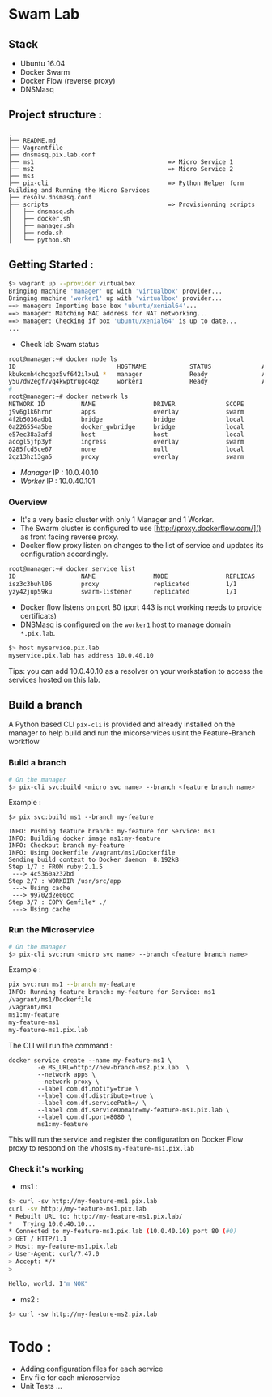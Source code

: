 # Swam Lab

## Stack 
- Ubuntu 16.04
- Docker Swarm
- Docker Flow (reverse proxy)
- DNSMasq

## Project structure :

```
.
├── README.md
├── Vagrantfile
├── dnsmasq.pix.lab.conf
├── ms1                                     => Micro Service 1
├── ms2                                     => Micro Service 2
├── ms3
├── pix-cli                                 => Python Helper form Building and Running the Micro Services
├── resolv.dnsmasq.conf
├── scripts                                 => Provisionning scripts
│   ├── dnsmasq.sh
│   ├── docker.sh
│   ├── manager.sh
│   ├── node.sh
│   └── python.sh
```

## Getting Started :

```bash
$> vagrant up --provider virtualbox
Bringing machine 'manager' up with 'virtualbox' provider...
Bringing machine 'worker1' up with 'virtualbox' provider...
==> manager: Importing base box 'ubuntu/xenial64'...
==> manager: Matching MAC address for NAT networking...
==> manager: Checking if box 'ubuntu/xenial64' is up to date...
...
```

- Check lab Swam status

```bash
root@manager:~# docker node ls
ID                            HOSTNAME            STATUS              AVAILABILITY        MANAGER STATUS
kbukcmh4chcqpz5vf642ilxu1 *   manager             Ready               Active              Leader
y5u7dw2egf7vq4kwptrugc4qz     worker1             Ready               Active
#
root@manager:~# docker network ls
NETWORK ID          NAME                DRIVER              SCOPE
j9v6g1k6hrnr        apps                overlay             swarm
4f2b5036adb1        bridge              bridge              local
0a226554a5be        docker_gwbridge     bridge              local
e57ec38a3afd        host                host                local
accgl5jfp3yf        ingress             overlay             swarm
6285fcd5ce67        none                null                local
2qz13hz13ga5        proxy               overlay             swarm
```

- *Manager* IP : 10.0.40.10
- *Worker* IP : 10.0.40.101

  
### Overview 
- It's a very basic cluster with only 1 Manager and 1 Worker.
- The Swarm cluster is configured to use [http://proxy.dockerflow.com/]() as front facing reverse proxy. 
- Docker flow proxy listen on changes to the list of service and updates its configuration accordingly.

```bash
root@manager:~# docker service list
ID                  NAME                MODE                REPLICAS            IMAGE                                       PORTS
isz3c3buhl06        proxy               replicated          1/1                 vfarcic/docker-flow-proxy:latest            *:80->80/tcp,*:443->443/tcp
yzy42jup59ku        swarm-listener      replicated          1/1                 vfarcic/docker-flow-swarm-listener:latest
```

- Docker flow listens on port 80 (port 443 is not working needs to provide certificats)
- DNSMasq is configured on the `worker1` host to manage domain `*.pix.lab`.

```bash
$> host myservice.pix.lab
myservice.pix.lab has address 10.0.40.10
```

Tips: you can add 10.0.40.10 as a resolver on your workstation to access the services hosted on this lab.


## Build a branch

A Python based CLI `pix-cli` is provided and already installed on the manager to help build and run the micorservices usint the Feature-Branch workflow

### Build a branch

```bash
# On the manager
$> pix-cli svc:build <micro svc name> --branch <feature branch name>
```

Example :

```
$> pix svc:build ms1 --branch my-feature

INFO: Pushing feature branch: my-feature for Service: ms1
INFO: Building docker image ms1:my-feature
INFO: Checkout branch my-feature
INFO: Using Dockerfile /vagrant/ms1/Dockerfile
Sending build context to Docker daemon  8.192kB
Step 1/7 : FROM ruby:2.1.5
 ---> 4c5360a232bd
Step 2/7 : WORKDIR /usr/src/app
 ---> Using cache
 ---> 99702d2e00cc
Step 3/7 : COPY Gemfile* ./
 ---> Using cache
```

### Run the Microservice

```bash
# On the manager
$> pix-cli svc:run <micro svc name> --branch <feature branch name>
```

Example :

```bash
pix svc:run ms1 --branch my-feature
INFO: Running feature branch: my-feature for Service: ms1
/vagrant/ms1/Dockerfile
/vagrant/ms1
ms1:my-feature
my-feature-ms1
my-feature-ms1.pix.lab
```

The CLI will run the command :

```
docker service create --name my-feature-ms1 \
        -e MS_URL=http://new-branch-ms2.pix.lab  \
        --network apps \
        --network proxy \
        --label com.df.notify=true \
        --label com.df.distribute=true \
        --label com.df.servicePath=/ \
        --label com.df.serviceDomain=my-feature-ms1.pix.lab \
        --label com.df.port=8080 \
        ms1:my-feature
```

This will run the service and register the configuration on Docker Flow proxy to respond on the vhosts `my-feature-ms1.pix.lab`

### Check it's working

- ms1 :

```bash
$> curl -sv http://my-feature-ms1.pix.lab
curl -sv http://my-feature-ms1.pix.lab
* Rebuilt URL to: http://my-feature-ms1.pix.lab/
*   Trying 10.0.40.10...
* Connected to my-feature-ms1.pix.lab (10.0.40.10) port 80 (#0)
> GET / HTTP/1.1
> Host: my-feature-ms1.pix.lab
> User-Agent: curl/7.47.0
> Accept: */*
>

Hello, world. I'm NOK"
```

- ms2 :

```bash
$> curl -sv http://my-feature-ms2.pix.lab
```


# Todo :
- Adding configuration files for each service
- Env file for each microservice
- Unit Tests
...